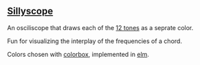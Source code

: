 [Sillyscope](https://briandunn.github.io/sillyscope/)
-----------------------------------------------------

An osciliscope that draws each of the [12 tones](https://en.wikipedia.org/wiki/Equal_temperament#Twelve-tone_equal_temperament) as a seprate color.

Fun for visualizing the interplay of the frequencies of a chord.

Colors chosen with [colorbox](http://www.colorbox.io/), implemented in [elm](https://elm-lang.org/).
